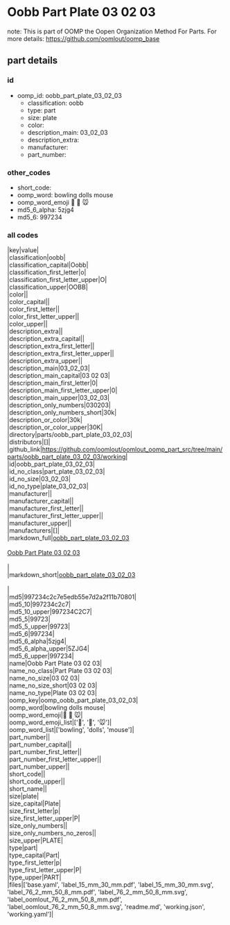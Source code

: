 # Oobb Part Plate 03 02 03  

note: This is part of OOMP the Oopen Organization Method For Parts. For more details: https://github.com/oomlout/oomp_base

##  part details





### id
* oomp_id: oobb_part_plate_03_02_03
  * classification: oobb
  * type: part
  * size: plate
  * color: 
  * description_main: 03_02_03
  * description_extra: 
  * manufacturer: 
  * part_number: 

### other_codes
* short_code: 
* oomp_word: bowling dolls mouse
* oomp_word_emoji :bowling: :dolls: :mouse:
* md5_6_alpha: 5zjg4
* md5_6: 997234

### all codes 
|key|value|  
|classification|oobb|  
|classification_capital|Oobb|  
|classification_first_letter|o|  
|classification_first_letter_upper|O|  
|classification_upper|OOBB|  
|color||  
|color_capital||  
|color_first_letter||  
|color_first_letter_upper||  
|color_upper||  
|description_extra||  
|description_extra_capital||  
|description_extra_first_letter||  
|description_extra_first_letter_upper||  
|description_extra_upper||  
|description_main|03_02_03|  
|description_main_capital|03 02 03|  
|description_main_first_letter|0|  
|description_main_first_letter_upper|0|  
|description_main_upper|03_02_03|  
|description_only_numbers|030203|  
|description_only_numbers_short|30k|  
|description_or_color|30k|  
|description_or_color_upper|30K|  
|directory|parts/oobb_part_plate_03_02_03|  
|distributors|[]|  
|github_link|https://github.com/oomlout/oomlout_oomp_part_src/tree/main/parts/oobb_part_plate_03_02_03/working|  
|id|oobb_part_plate_03_02_03|  
|id_no_class|part_plate_03_02_03|  
|id_no_size|03_02_03|  
|id_no_type|plate_03_02_03|  
|manufacturer||  
|manufacturer_capital||  
|manufacturer_first_letter||  
|manufacturer_first_letter_upper||  
|manufacturer_upper||  
|manufacturers|[]|  
|markdown_full|[oobb_part_plate_03_02_03](https://github.com/oomlout/oomlout_oomp_part_src/tree/main/parts/oobb_part_plate_03_02_03/working)<br>[](https://github.com/oomlout/oomlout_oomp_part_src/tree/main/parts/oobb_part_plate_03_02_03/working)<br>[Oobb Part Plate 03 02 03](https://github.com/oomlout/oomlout_oomp_part_src/tree/main/parts/oobb_part_plate_03_02_03/working)<br><br>|  
|markdown_short|[oobb_part_plate_03_02_03](https://github.com/oomlout/oomlout_oomp_part_src/tree/main/parts/oobb_part_plate_03_02_03/working)<br><br>|  
|md5|997234c2c7e5edb55e7d2a2f11b70801|  
|md5_10|997234c2c7|  
|md5_10_upper|997234C2C7|  
|md5_5|99723|  
|md5_5_upper|99723|  
|md5_6|997234|  
|md5_6_alpha|5zjg4|  
|md5_6_alpha_upper|5ZJG4|  
|md5_6_upper|997234|  
|name|Oobb Part Plate 03 02 03|  
|name_no_class|Part Plate 03 02 03|  
|name_no_size|03 02 03|  
|name_no_size_short|03 02 03|  
|name_no_type|Plate 03 02 03|  
|oomp_key|oomp_oobb_part_plate_03_02_03|  
|oomp_word|bowling dolls mouse|  
|oomp_word_emoji|:bowling: :dolls: :mouse:|  
|oomp_word_emoji_list|[':bowling:', ':dolls:', ':mouse:']|  
|oomp_word_list|['bowling', 'dolls', 'mouse']|  
|part_number||  
|part_number_capital||  
|part_number_first_letter||  
|part_number_first_letter_upper||  
|part_number_upper||  
|short_code||  
|short_code_upper||  
|short_name||  
|size|plate|  
|size_capital|Plate|  
|size_first_letter|p|  
|size_first_letter_upper|P|  
|size_only_numbers||  
|size_only_numbers_no_zeros||  
|size_upper|PLATE|  
|type|part|  
|type_capital|Part|  
|type_first_letter|p|  
|type_first_letter_upper|P|  
|type_upper|PART|  
|files|['base.yaml', 'label_15_mm_30_mm.pdf', 'label_15_mm_30_mm.svg', 'label_76_2_mm_50_8_mm.pdf', 'label_76_2_mm_50_8_mm.svg', 'label_oomlout_76_2_mm_50_8_mm.pdf', 'label_oomlout_76_2_mm_50_8_mm.svg', 'readme.md', 'working.json', 'working.yaml']|  
